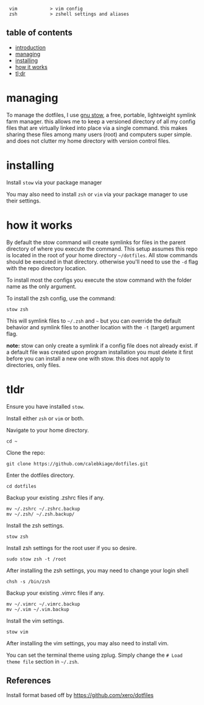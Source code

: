 ```
 vim            > vim config
 zsh            > zshell settings and aliases
```
## table of contents

 - [introduction](#dotfiles)
 - [managing](#managing)
 - [installing](#installing)
 - [how it works](#how-it-works)
 - [tl;dr](#tldr)

# managing
To manage the dotfiles, I use [gnu stow](http://www.gnu.org/software/stow/), a free, portable, lightweight symlink farm manager. this allows me to keep a versioned directory of all my config files that are virtually linked into place via a single command. this makes sharing these files among many users (root) and computers super simple. and does not clutter my home directory with version control files.

# installing

Install `stow` via your package manager

You may also need to install `zsh` or `vim` via your package manager to use their settings.

# how it works
By default the stow command will create symlinks for files in the parent directory of where you execute the command. This setup assumes this repo is located in the root of your home directory `~/dotfiles`. All stow commands should be executed in that directory. otherwise you'll need to use the `-d` flag with the repo directory location.

To install most the configs you execute the stow command with the folder name as the only argument. 

To install the zsh config, use the command:

`stow zsh`

This will symlink files to `~/.zsh` and `~` but you can override the default behavior and symlink files to another location with the `-t` (target) argument flag.

**note:** stow can only create a symlink if a config file does not already exist. if a default file was created upon program installation you must delete it first before you can install a new one with stow. this does not apply to directories, only files.

# tldr

Ensure you have installed `stow`.

Install either `zsh` or `vim` or both.

Navigate to your home directory.

`cd ~`

Clone the repo:

`git clone https://github.com/calebkiage/dotfiles.git`

Enter the dotfiles directory.

`cd dotfiles`

Backup your existing .zshrc files if any.
```
mv ~/.zshrc ~/.zshrc.backup
mv ~/.zsh/ ~/.zsh.backup/
```

Install the zsh settings.

`stow zsh`

Install zsh settings for the root user if you so desire.

`sudo stow zsh -t /root`

After installing the zsh settings, you may need to change your login shell

`chsh -s /bin/zsh`

Backup your existing .vimrc files if any.
```
mv ~/.vimrc ~/.vimrc.backup
mv ~/.vim ~/.vim.backup
```

Install the vim settings.

`stow vim`

After installing the vim settings, you may also need to install vim.

You can set the terminal theme using zplug. Simply change the `# Load theme file` section in `~/.zsh`.


## References
Install format based off by https://github.com/xero/dotfiles
